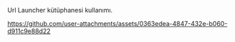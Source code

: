 Url Launcher kütüphanesi kullanımı.

https://github.com/user-attachments/assets/0363edea-4847-432e-b060-d911c9e88d22

